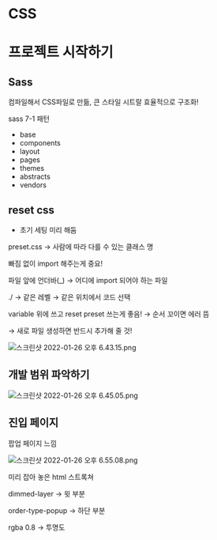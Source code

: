# CSS

# 프로젝트 시작하기

## Sass

컴파일해서 CSS파일로 만듦, 큰 스타일 시트랄 효율적으로 구조화!

sass 7-1 패턴

- base
- components
- layout
- pages
- themes
- abstracts
- vendors

## reset css

- 초기 세팅 미리 해둠

preset.css → 사람에 따라 다를 수 있는 클래스 명

빠짐 없이 import 해주는게 중요!

파일 앞에 언더바(\_) → 어디에 import 되어야 하는 파일

./ → 같은 레벨 → 같은 위치에서 코드 선택

variable 위에 쓰고 reset preset 쓰는게 좋음! → 순서 꼬이면 에러 뜸

→ 새로 파일 생성하면 반드시 추가해 줄 것!

![스크린샷 2022-01-26 오후 6.43.15.png](https://s3-us-west-2.amazonaws.com/secure.notion-static.com/d533c52b-a319-48b8-9f97-97a752dfe2af/스크린샷_2022-01-26_오후_6.43.15.png)

## 개발 범위 파악하기

![스크린샷 2022-01-26 오후 6.45.05.png](https://s3-us-west-2.amazonaws.com/secure.notion-static.com/1cde67d9-5389-4390-84e0-37ee300df28d/스크린샷_2022-01-26_오후_6.45.05.png)

## 진입 페이지

팝업 페이지 느낌

![스크린샷 2022-01-26 오후 6.55.08.png](https://s3-us-west-2.amazonaws.com/secure.notion-static.com/8f2a9676-9ce2-4394-bf99-59ffbe0087ea/스크린샷_2022-01-26_오후_6.55.08.png)

미리 잡아 놓은 html 스트록쳐

dimmed-layer → 윗 부분

order-type-popup → 하단 부분

rgba 0.8 → 투명도

